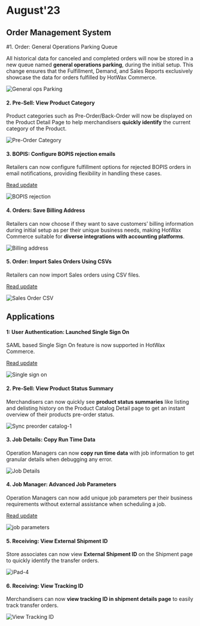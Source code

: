 # August'23

## Order Management System

#1. Order: General Operations Parking Queue

All historical data for canceled and completed orders will now be stored in a new queue named **general operations parking**, during the initial setup. This change ensures that the Fulfillment, Demand, and Sales Reports exclusively showcase the data for orders fulfilled by HotWax Commerce.

![General ops Parking](https://www.hotwax.co/hs-fs/hubfs/General%20ops%20Parking.png?width=900\&height=384\&name=General%20ops%20Parking.png)

#### 2. Pre-Sell: View Product Category

Product categories such as Pre-Order/Back-Order will now be displayed on the Product Detail Page to help merchandisers **quickly identify** the current category of the Product.

![Pre-Order Category](https://www.hotwax.co/hs-fs/hubfs/Pre-Order%20Category.png?width=425\&height=400\&name=Pre-Order%20Category.png)

#### 3. BOPIS: Configure BOPIS rejection emails

Retailers can now configure fulfillment options for rejected BOPIS orders in email notifications, providing flexibility in handling these cases.

[Read update](configure-bopis-rejection-email.md)

![BOPIS rejection](https://www.hotwax.co/hubfs/BOPIS%20rejection.png)

#### 4. Orders: Save Billing Address

Retailers can now choose if they want to save customers’ billing information during initial setup as per their unique business needs, making HotWax Commerce suitable for **diverse integrations with accounting platforms**.

![Billing address](https://www.hotwax.co/hs-fs/hubfs/billing%20address-1.png?width=800\&height=199\&name=billing%20address-1.png)

#### 5. Order: Import Sales Orders Using CSVs

Retailers can now import Sales orders using CSV files.

[Read update](import-sales-order-using-csv.md)

![Sales Order CSV](https://www.hotwax.co/hubfs/Sales%20Order%20CSV-Sep-11-2023-06-10-54-5205-AM.png)

## Applications

#### 1: **User Authentication:** Launched Single Sign On&#x20;

SAML based Single Sign On feature is now supported in HotWax Commerce.

[Read update](launched-single-sign-on.md)

![Single sign on](https://www.hotwax.co/hubfs/Single%20sign%20on.png)

#### 2. Pre-Sell: View Product Status Summary

Merchandisers can now quickly see **product status summaries** like listing and delisting history on the Product Catalog Detail page to get an instant overview of their products pre-order status.

![Sync preorder catalog-1](https://www.hotwax.co/hs-fs/hubfs/Sync%20preorder%20catalog-1.png?width=951\&height=769\&name=Sync%20preorder%20catalog-1.png)

#### 3. Job Details: Copy Run Time Data

Operation Managers can now **copy run time data** with job information to get granular details when debugging any error.

![Job Details](https://www.hotwax.co/hs-fs/hubfs/Job%20Details.png?width=810\&height=827\&name=Job%20Details.png)

#### 4. Job Manager: Advanced Job Parameters

Operation Managers can now add unique job parameters per their business requirements without external assistance when scheduling a job.

[Read update](advanced-job-parameters.md)

![job parameters](https://www.hotwax.co/hubfs/job%20parameters.png)

#### 5. Receiving: View External Shipment ID

Store associates can now view **External Shipment ID** on the Shipment page to quickly identify the transfer orders.

![iPad-4](https://www.hotwax.co/hs-fs/hubfs/iPad-4.png?width=2000\&name=iPad-4.png)

#### 6. Receiving: View Tracking ID

Merchandisers can now **view tracking ID in shipment details page** to easily track transfer orders.

![View Tracking ID](https://www.hotwax.co/hs-fs/hubfs/Frame%20156-3.png?width=944\&height=838\&name=Frame%20156-3.png)
